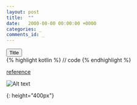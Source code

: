 ```yaml
---
layout: post
title:  ""
date:   2000-00-00 00:00:00 +0000
categories: _
comments_id: _
---
```


<button type="button" class="collapsible" data-expands="section_id">
Title
</button>
<div id="section_id" class="content">
{% highlight kotlin %}
// code
{% endhighlight %}
</div>

[reference][0]

[0]: https://link

![Alt text][101]

[101]: /images/_.gif "Tooltip"
{: height="400px"}
